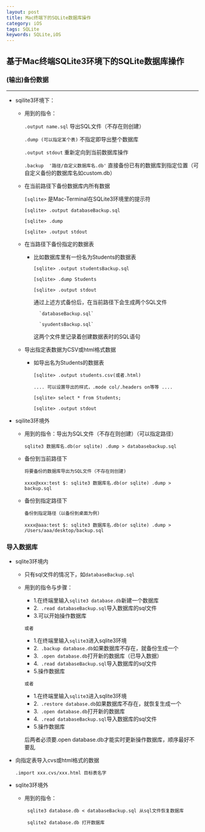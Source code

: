 ```yaml
---
layout: post
title: Mac终端下的SQLite数据库操作
category: iOS
tags: SQLite
keywords: SQLite,iOS
---
```


## 基于Mac终端SQLite3环境下的SQLite数据库操作

### (输出)备份数据 
------------

- sqilite3环境下：

    * 用到的指令：
        
        `.output name.sql` 导出SQL文件（不存在则创建）

        `.dump (可以指定某个表)` 不指定即导出整个数据库 

        `.output stdout`  重新定向到当前数据库操作
        
        `.backup  '路径/自定义数据库名.db'` 直接备份已有的数据库到指定位置（可自定义备份的数据库名如custom.db）

    
    * 在当前路径下备份数据库内所有数据
    
        `[sqlite>` 是Mac-Terminal在SQLite3环境里的提示符
        
        `[sqlite> .output databaseBackup.sql`

        `[sqlite> .dump`
        
        `[sqlite> .output stdout`
        


    * 在当路径下备份指定的数据表
        * 比如数据库里有一份名为Students的数据表
        
            `[sqlite> .output studentsBackup.sql`

            `[sqlite> .dump Students`

            `[sqlite> .output stdout`
        
    
            通过上述方式备份后，在当前路径下会生成两个SQL文件
    
                `databaseBackup.sql`

                `syudentsBackup.sql`
  
            这两个文件里记录着创建数据表时的SQL语句
    
    
    * 导出指定表数据为CSV或html格式数据
        * 如导出名为Students的数据表
        
            `[sqlite> .output students.csv(或者.html)`
                            
            `....
            可以设置导出的样式，.mode col/.headers on等等
            ....`

            `[sqlite> select * from Students;`
            
            `[sqlite> .output stdout`
            
    
- sqilite3环境外

    * 用到的指令：导出为SQL文件（不存在则创建）（可以指定路径）
    
        `sqlite3 数据库名.db(or sqlite) .dump > databasebackup.sql`

    * 备份到当前路径下
    
        `将要备份的数据库导出为SQL文件（不存在则创建)`

        `xxxx@xxx:test $: sqlite3 数据库名.db(or sqlite) .dump > backup.sql`
    
    * 备份到指定路径下
    
        `备份到指定路径（以备份到桌面为例)`

        `xxxx@aaa:test $: sqlite3 数据库名.db(or sqlite) .dump > /Users/aaa/desktop/backup.sql`

### 导入数据库

- sqlite3环境内
    * 只有sql文件的情况下，如`databaseBackup.sql`
    
    * 用到的指令与步骤：
    
        - 1.在终端里输入`sqlite3 database.db`新建一个数据库
        - 2.` .read databaseBackup.sql`导入数据库的sql文件
        - 3.可以开始操作数据库
        
        `或者`
        
        - 1.在终端里输入`sqlite3`进入sqlite3环境
        - 2.` .backup database.db`如果数据库不存在，就备份生成一个
        - 3.` .open database.db`打开新的数据库（已导入数据）
        - 4.` .read databaseBackup.sql`导入数据库的sql文件
        - 5.操作数据库
        
        `或者`
        
        - 1.在终端里输入`sqlite3`进入sqlite3环境
        - 2.` .restore database.db`如果数据库不存在，就恢复生成一个
        - 3.` .open database.db`打开新的数据库
        - 4.` .read databaseBackup.sql`导入数据库的sql文件
        - 5.操作数据库
    
        后两者必须要.open database.db才能实时更新操作数据库，顺序最好不要乱



- 向指定表导入cvs或html格式的数据
    
    `.import xxx.cvs/xxx.html 目标表名字`
    

- sqlite3环境外

    * 用到的指令：
    
        ` sqlite3 database.db < databaseBackup.sql 从sql文件恢复数据库`
        
        ` sqlite2 database.db 打开数据库`




